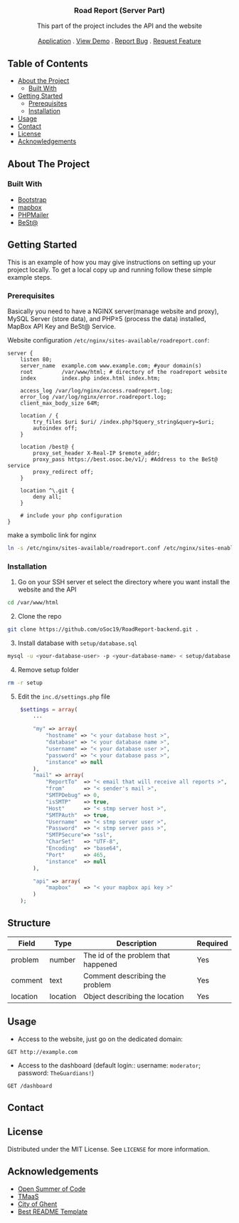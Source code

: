 <br />
<p align="center">
	<h3 align="center">Road Report (Server Part)</h3>
	<p align="center">This part of the project includes the API and the website
		<br />
		<br />
		<a href="https://github.com/oSoc19/RoadReport">Application</a>
		.
		<a href="https://roadreport.osoc.be/">View Demo</a>
		.
		<a href="https://github.com/oSoc19/RoadReport-backend/issues">Report Bug</a>
		.
		<a href="https://github.com/oSoc19/RoadReport-backend/issues">Request Feature</a>
	</p>
</p>

<!-- TABLE OF CONTENTS -->
## Table of Contents

* [About the Project](#about-the-project)
  * [Built With](#built-with)
* [Getting Started](#getting-started)
  * [Prerequisites](#prerequisites)
  * [Installation](#installation)
* [Usage](#usage)
* [Contact](#contact)
* [License](#license)
* [Acknowledgements](#acknowledgements)


<!-- ABOUT THE PROJECT -->
## About The Project


### Built With
* [Bootstrap](https://getbootstrap.com)
* [mapbox](https://mapbox.com)
* [PHPMailer](https://github.com/PHPMailer/PHPMailer)
* [BeSt@](https://github.com/oSoc19/best)


<!-- GETTING STARTED -->
## Getting Started

This is an example of how you may give instructions on setting up your project locally.
To get a local copy up and running follow these simple example steps.

### Prerequisites

Basically you need to have a NGINX server(manage website and proxy), MySQL Server (store data), and PHP≥5 (process the data) installed, MapBox API Key and BeSt@ Service.

Website configuration `/etc/nginx/sites-available/roadreport.conf`:
```
server {
	listen 80;
    server_name  example.com www.example.com; #your domain(s)
    root         /var/www/html; # directory of the roadreport website
    index        index.php index.html index.htm;

    access_log /var/log/nginx/access.roadreport.log;
    error_log /var/log/nginx/error.roadreport.log;
    client_max_body_size 64M;

    location / {
        try_files $uri $uri/ /index.php?$query_string&query=$uri;
        autoindex off;
    }

    location /best@ {
        proxy_set_header X-Real-IP $remote_addr;
        proxy_pass https://best.osoc.be/v1/; #Address to the BeSt@ service
        proxy_redirect off;
    }

    location ^\.git {
    	deny all;
    }

    # include your php configuration
}
```
make a symbolic link for nginx
```sh
ln -s /etc/nginx/sites-available/roadreport.conf /etc/nginx/sites-enabled/roadreport.conf
```


### Installation

1. Go on your SSH server et select the directory where you want install the website and the API
```sh
cd /var/www/html
```
2. Clone the repo
```sh
git clone https://github.com/oSoc19/RoadReport-backend.git .
```
3. Install database with `setup/database.sql`
```sh
mysql -u <your-database-user> -p <your-database-name> < setup/database.sql
```
4. Remove setup folder
```sh
rm -r setup
```
5. Edit the `inc.d/settings.php` file
```php
	$settings = array(
		...

		"my" => array(
			"hostname" => "< your database host >",
			"database" => "< your database name >",
			"username" => "< your database user >",
			"password" => "< your database pass >",
			"instance" => null
		),
		"mail" => array(
			"ReportTo"	=> "< email that will receive all reports >",
			"from"		=> "< sender's mail >",
			"SMTPDebug"	=> 0,
			"isSMTP"	=> true,
			"Host"		=> "< stmp server host >",
			"SMTPAuth"	=> true,
			"Username"	=> "< stmp server user >",
			"Password"	=> "< stmp server pass >",
			"SMTPSecure"=> "ssl",
			"CharSet"	=> "UTF-8",
			"Encoding"	=> "base64",
			"Port" 		=> 465,
			"instance"	=> null
		),

		"api" => array(
			"mapbox"	=> "< your mapbox api key >"
		)
	);
```

<!-- STRUCTURE -->
## Structure

| Field    | Type     | Description                         | Required |
|----------|----------|-------------------------------------|----------|
| problem  | number   | The id of the problem that happened |    Yes   |
| comment  | text     | Comment describing the problem      |    Yes   |
| location | location | Object describing the location      |    Yes   |

<!-- USAGE -->
## Usage
* Access to the website, just go on the dedicated domain:
```
GET	http://example.com
```
* Access to the dashboard (default login:: username: `moderator`; password: `TheGuardians!`)
```
GET /dashboard
```

<!-- LICENSE -->
## Contact


<!-- LICENSE -->
## License

Distributed under the MIT License. See `LICENSE` for more information.

<!-- ACKNOWLEDGEMENTS -->
## Acknowledgements
* [Open Summer of Code](https://2019.summerofcode.be)
* [TMaaS](https://drive.tmaas.eu/)
* [City of Ghent](https://visit.gent.be/fr)
* [Best README Template](https://github.com/othneildrew/Best-README-Template)